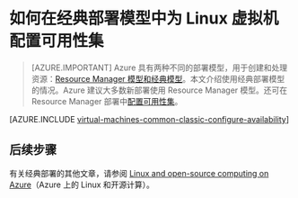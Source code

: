 <properties
	pageTitle="经典 Linux VM 的可用性集 |Azure"
	description="在经典部署模型中，使用 Azure 门户和 Azure PowerShell，为新的或现有的 Linux 虚拟机配置可用性集。"
	services="virtual-machines-linux"
	documentationCenter=""
	authors="cynthn"
	manager="timlt"
	editor=""
	tags="azure-service-management"/>

<tags
	ms.service="virtual-machines-linux"
	ms.workload="infrastructure-services"
	ms.tgt_pltfrm="vm-linux"
	ms.devlang="na"
	ms.topic="article"
	ms.date="07/12/2016"
	wacn.date="12/26/2016"
	ms.author="cynthn"/>

# 如何在经典部署模型中为 Linux 虚拟机配置可用性集

> [AZURE.IMPORTANT] Azure 具有两种不同的部署模型，用于创建和处理资源：[Resource Manager 模型和经典模型](/documentation/articles/resource-manager-deployment-model/)。本文介绍使用经典部署模型的情况。Azure 建议大多数新部署使用 Resource Manager 模型。还可在 Resource Manager 部署中[配置可用性集](/documentation/articles/azure-cli-arm-commands/#azure-availset-commands-to-manage-your-availability-sets)。

[AZURE.INCLUDE [virtual-machines-common-classic-configure-availability](../../includes/virtual-machines-common-classic-configure-availability.md)]


## 后续步骤 

有关经典部署的其他文章，请参阅 [Linux and open-source computing on Azure](/documentation/articles/virtual-machines-linux-opensource-links/)（Azure 上的 Linux 和开源计算）。

<!---HONumber=Mooncake_Quality_Review_1215_2016-->